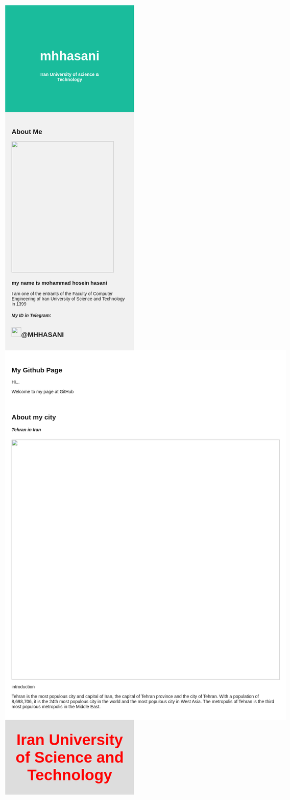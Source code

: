 <html lang="en">
<head>
<title>صفحه اصلي</title>
<meta charset="UTF-8">
<meta name="viewport" content="width=device-width, initial-scale=1">
<style>
* {
box-sizing: border-box;
}
body {
font-family: Arial, Helvetica, sans-serif;
margin: 0;
}
.header {
padding: 80px;
text-align: center;
background: #1abc9c;
color: white;
}
.header h1 {
font-size: 40px;
}
.navbar {
overflow: hidden;
background-color: #333;
position: sticky;
position: -webkit-sticky;
top: 0;
}
.navbar a {
float: left;
display: block;
color: white;
text-align: center;
padding: 14px 20px;
text-decoration: none;
}
.navbar a.right {
float: right;
}
.navbar a:hover {
background-color: #ddd;
color: black;
}
.navbar a.active {
background-color: #666;
color: white;
}
.row {
display: -ms-flexbox; /* IE10 */
display: flex;
-ms-flex-wrap: wrap; /* IE10 */
flex-wrap: wrap;
}
.side {
-ms-flex: 30%; /* IE10 */
flex: 30%;
background-color: #f1f1f1;
padding: 20px;
}
.main {
-ms-flex: 70%; /* IE10 */
flex: 70%;
background-color: white;
padding: 20px;
}
.fakeimg {
background-color: #aaa;
width: 100%;
padding: 20px;
}
.footer {
padding: 20px;
text-align: center;
background: #ddd;
}
@media screen and (max-width: 700px) {
.row {
flex-direction: column;
}
}
@media screen and (max-width: 400px) {
.navbar a {
float: none;
width: 100%;
}
}
</style>
</head>
<body>

<div class="header">
<h1>mhhasani</h1>
<p style="font-weight: bold">Iran University of science & Technology</p>
</div>

<div class="row">
<div class="side">
<h2>About Me</h2>

<img src="https://s17.picofile.com/file/8424221892/my_photo_png.jpg" width="320px" height="410px">

<h3>my name is mohammad hosein hasani</h3>
<p>I am one of the entrants of the Faculty of Computer Engineering of Iran University of Science and Technology in 1399</p>
<h5>My ID in Telegram:</h5>
<h2> <img src="https://farsgraphic.com/wp-content/uploads/2020/07/%D9%85%D8%AC%D9%85%D9%88%D8%B9%D9%87-%D9%84%D9%88%DA%AF%D9%88-%D8%AA%D9%84%DA%AF%D8%B1%D8%A7%D9%85-7.png" width="30px" height="30px">@MHHASANI</h2>

</div>
<div class="main">
<h2>My Github Page</h2>
<p>Hi...</p>
<p>Welcome to my page at GitHub</p>
<br>
<h2>About my city</h2>
<h5>Tehran in Iran</h5>
<img src="https://s16.picofile.com/file/8424233968/tehran.jpg" width=840px" height="750px">
<p>introduction</p>
<p>Tehran is the most populous city and capital of Iran, the capital of Tehran province and the city of Tehran. With a population of 8,693,706, it is the 24th most populous city in the world and the most populous city in West Asia. The metropolis of Tehran is the third most populous metropolis in the Middle East.</p>
</div>
</div>

<div class="footer">
<p style="font-weight: bold"> 
   <font face='Tahoma, Arial,"Times New Roman"' size='+4' color='#ff0000'>Iran University of Science and Technology</font> 
</p>
</div>

</body>
</html>
